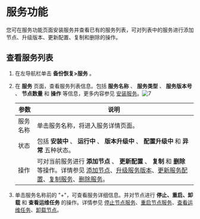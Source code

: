 服务功能 
=========================

您可在服务功能页面安装服务并查看已有的服务列表，可对列表中的服务进行添加节点、升级版本、更新配置、复制和删除的操作。

查看服务列表 
---------------------------

1. 在左导航栏单击 **备份恢复\>服务** 。

   

2. 在 **服务** 页面，查看服务列表信息。包括 **服务名称** 、 **服务类型** 、 **服务版本号** 、 **节点数量** 和 **操作** 等信息，更多内容参见 [安装服务](t2071298.html#topic-2071298)。![7](https://help-static-aliyun-doc.aliyuncs.com/assets/img/zh-CN/4740482161/p240671.png)

   

   |  参数  |                                                                                                                                                             说明                                                                                                                                                              |
   |------|-----------------------------------------------------------------------------------------------------------------------------------------------------------------------------------------------------------------------------------------------------------------------------------------------------------------------------|
   | 服务名称 | 单击服务名称，将进入服务详情页面。                                                                                                                                                                                                                                                                                                           |
   | 状态   | 包括 **安装中** 、 **运行中** 、 **版本升级中** 、 **配置升级中** 和 **异常** 五种状态。                                                                                                                                                                                                                                                                 |
   | 操作   | 可对当前服务进行 **添加节点** 、 **更新配置** 、 **复制** 和 **删除** 等操作。详情参见 [添加节点](t2071299.html#main-2071299)、[升级服务版本](t2071300.html#main-2071300)、[更新服务配置](t2071301.html#main-2071301)、[复制服务](t2071302.html#main-2071302)、[删除服务](t2071303.html#main-2071303)。 |

   

3. 单击服务名称前的 "+"，可查看服务详细信息。并对节点进行 **停止、重启、卸载** 和 **查看运维任务** 的操作。详情参见 [停止节点服务](t2071304.html#main-2071304)、[重启节点服务](t2071305.html#main-2071305)、[查看运维任务](t2071306.html#main-2071306)、[卸载节点](t2071307.html#main-2071307)。

   



